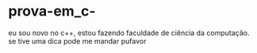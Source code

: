 # prova-em_c-
eu sou novo no c++, estou fazendo faculdade de ciência da computação. se tive uma dica pode me mandar pufavor

